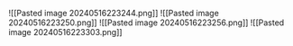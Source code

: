 ![[Pasted image 20240516223244.png]]
![[Pasted image 20240516223250.png]]
![[Pasted image 20240516223256.png]]
![[Pasted image 20240516223303.png]]
